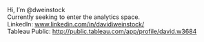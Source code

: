 Hi, I’m @dweinstock<br/>
Currently seeking to enter the analytics space.<br/>
LinkedIn: www.linkedin.com/in/davidiweinstock/<br/>
Tableau Public: http://public.tableau.com/app/profile/david.w3684
